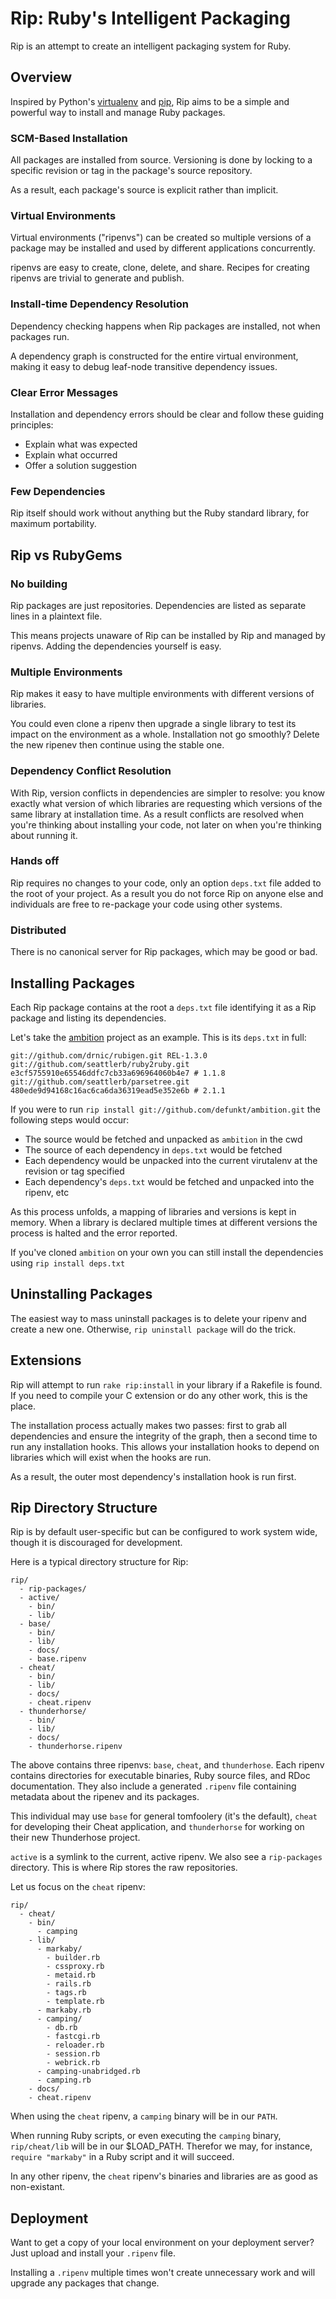 Rip: Ruby's Intelligent Packaging
=================================

Rip is an attempt to create an intelligent packaging system
for Ruby.

Overview
--------

Inspired by Python's [virtualenv][1] and [pip][2], Rip aims to be a
simple and powerful way to install and manage Ruby packages.

### SCM-Based Installation

All packages are installed from source. Versioning is done by locking
to a specific revision or tag in the package's source repository.

As a result, each package's source is explicit rather than implicit.

### Virtual Environments

Virtual environments ("ripenvs") can be created so multiple versions of 
a package may be installed and used by different applications concurrently.

ripenvs are easy to create, clone, delete, and share. Recipes for creating
ripenvs are trivial to generate and publish.

### Install-time Dependency Resolution

Dependency checking happens when Rip packages are installed, not
when packages run.

A dependency graph is constructed for the entire virtual environment,
making it easy to debug leaf-node transitive dependency issues.

### Clear Error Messages

Installation and dependency errors should be clear and follow these
guiding principles:

* Explain what was expected
* Explain what occurred
* Offer a solution suggestion

### Few Dependencies

Rip itself should work without anything but the Ruby standard 
library, for maximum portability.

Rip vs RubyGems
---------------

### No building

Rip packages are just repositories. Dependencies are listed as separate lines in a plaintext file.

This means projects unaware of Rip can be installed by Rip and managed by
ripenvs. Adding the dependencies yourself is easy.

### Multiple Environments

Rip makes it easy to have multiple environments with different versions of libraries.

You could even clone a ripenv then upgrade a single library to test its impact
on the environment as a whole. Installation not go smoothly? Delete the new 
ripenev then continue using the stable one.

### Dependency Conflict Resolution

With Rip, version conflicts in dependencies are simpler to resolve: you
know exactly what version of which libraries are requesting which versions
of the same library at installation time. As a result conflicts are resolved
when you're thinking about installing your code, not later on when you're
thinking about running it.

### Hands off

Rip requires no changes to your code, only an option `deps.txt` file added
to the root of your project. As a result you do not force Rip on anyone else
and individuals are free to re-package your code using other systems.

### Distributed

There is no canonical server for Rip packages, which may be good or bad.

Installing Packages
-------------------

Each Rip package contains at the root a `deps.txt` file identifying
it as a Rip package and listing its dependencies.

Let's take the [ambition][3] project as an example. This is its
`deps.txt` in full:

    git://github.com/drnic/rubigen.git REL-1.3.0
    git://github.com/seattlerb/ruby2ruby.git e3cf5755910e65546ddfc7cb33a696964060b4e7 # 1.1.8
    git://github.com/seattlerb/parsetree.git 480ede9d94168c16ac6ca6da36319ead5e352e6b # 2.1.1

If you were to run `rip install git://github.com/defunkt/ambition.git` 
the following steps would occur:

* The source would be fetched and unpacked as `ambition` in the cwd
* The source of each dependency in `deps.txt` would be fetched
* Each dependency would be unpacked into the current virutalenv at the revision or tag specified
* Each dependency's `deps.txt` would be fetched and unpacked into the ripenv, etc

As this process unfolds, a mapping of libraries and versions is kept 
in memory. When a library is declared multiple times at different 
versions the process is halted and the error reported.

If you've cloned `ambition` on your own you can still install the 
dependencies using `rip install deps.txt`

Uninstalling Packages
---------------------

The easiest way to mass uninstall packages is to delete your ripenv 
and create a new one. Otherwise, `rip uninstall package` will do the trick.

Extensions
----------

Rip will attempt to run `rake rip:install` in your library if a 
Rakefile is found. If you need to compile your C extension or do
any other work, this is the place.

The installation process actually makes two passes: first to grab 
all dependencies and ensure the integrity of the graph, then a 
second time to run any installation hooks. This allows your installation
hooks to depend on libraries which will exist when the hooks are run.

As a result, the outer most dependency's installation hook is run first. 

Rip Directory Structure
-----------------------

Rip is by default user-specific but can be configured to work system wide, 
though it is discouraged for development.

Here is a typical directory structure for Rip:

    rip/
      - rip-packages/
      - active/
        - bin/
        - lib/  
      - base/
        - bin/
        - lib/
        - docs/
        - base.ripenv    
      - cheat/
        - bin/
        - lib/
        - docs/
        - cheat.ripenv     
      - thunderhorse/
        - bin/
        - lib/
        - docs/
        - thunderhorse.ripenv

The above contains three ripenvs: `base`, `cheat`, and `thunderhose`. Each ripenv
contains directories for executable binaries, Ruby source files, and RDoc documentation.
They also include a generated `.ripenv` file containing metadata about the ripenev and its
packages.

This individual may use `base` for general tomfoolery (it's the default), `cheat` for 
developing their Cheat application, and `thunderhorse` for working on their new 
Thunderhose project.

`active` is a symlink to the current, active ripenv. We also see a `rip-packages` directory. 
This is where Rip stores the raw repositories.

Let us focus on the `cheat` ripenv:

    rip/
      - cheat/
        - bin/
          - camping
        - lib/
          - markaby/
            - builder.rb
            - cssproxy.rb
            - metaid.rb
            - rails.rb
            - tags.rb
            - template.rb
          - markaby.rb
          - camping/
            - db.rb
            - fastcgi.rb
            - reloader.rb
            - session.rb
            - webrick.rb
          - camping-unabridged.rb
          - camping.rb
        - docs/
        - cheat.ripenv

When using the `cheat` ripenv, a `camping` binary will be in our `PATH`.

When running Ruby scripts, or even executing the `camping` binary, 
`rip/cheat/lib` will be in our $LOAD_PATH. Therefor we may, for instance, 
`require "markaby"` in a Ruby script and it will succeed.

In any other ripenv, the `cheat` ripenv's binaries and libraries are as
good as non-existant.

Deployment
----------

Want to get a copy of your local environment on your deployment server? Just
upload and install your `.ripenv` file.

Installing a `.ripenv` multiple times won't create unnecessary work and will
upgrade any packages that change.

[1]: http://pypi.python.org/pypi/virtualenv
[2]: http://pypi.python.org/pypi/pip
[3]: http://github.com/defunkt/ambition
